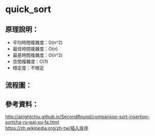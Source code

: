 # quick_sort   
## 原理說明：   

* 平均時間複雜度：O(n^2)   
* 最佳時間複雜度：O(n)   
* 最差時間複雜度：O(n^2) 
* 空間複雜度：O(1)   
* 穩定度：不穩定      
## 流程圖：   
 
## 參考資料：   
http://alrightchiu.github.io/SecondRound/comparison-sort-insertion-sortcha-ru-pai-xu-fa.html   
https://zh.wikipedia.org/zh-tw/插入排序   

